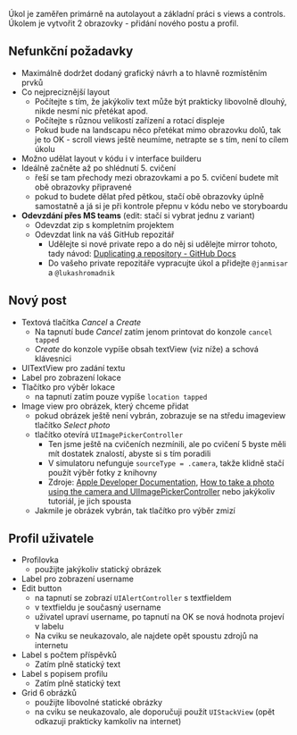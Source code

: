 Úkol je zaměřen primárně na autolayout a základní práci s views a controls. Úkolem je vytvořit 2 obrazovky - přidání nového postu a profil.

## Nefunkční požadavky
- Maximálně dodržet dodaný grafický návrh a to hlavně rozmístěním prvků
- Co nejpreciznější layout
    - Počítejte s tím, že jakýkoliv text může být prakticky libovolně dlouhý, nikde nesmí nic přetékat apod.
    - Počítejte s různou velikostí zařízení a rotací displeje
    - Pokud bude na landscapu něco přetékat mimo obrazovku dolů, tak je to OK - scroll views ještě neumíme, netrapte se s tím, není to cílem úkolu
- Možno udělat layout v kódu i v interface builderu
- Ideálně začněte až po shlédnutí 5. cvičení
    - řeší se tam přechody mezi obrazovkami a po 5. cvičení budete mít obě obrazovky připravené
    - pokud to budete dělat před pětkou, stačí obě obrazovky úplně samostatně a já si je při kontrole přepnu v kódu nebo ve storyboardu
- **Odevzdání přes MS teams** (edit: stačí si vybrat jednu z variant)
    - Odevzdat zip s kompletním projektem
    - Odevzdat link na váš GitHub repozitář
        - Udělejte si nové private repo a do něj si udělejte mirror tohoto, tady návod: [Duplicating a repository - GitHub Docs](https://docs.github.com/en/free-pro-team@latest/github/creating-cloning-and-archiving-repositories/duplicating-a-repository)
        - Do vašeho private repozitáře vypracujte úkol a přidejte `@janmisar` a `@lukashromadnik`

## Nový post
- Textová tlačítka *Cancel* a *Create*
    - Na tapnutí bude *Cancel* zatím jenom printovat do konzole `cancel tapped`
    - *Create* do konzole vypíše obsah textView (viz níže) a schová klávesnici
- UITextView pro zadání textu
- Label pro zobrazení lokace
- Tlačítko pro výběr lokace
    - na tapnutí zatím pouze vypíše `location tapped`
- Image view pro obrázek, který chceme přidat
    - pokud obrázek ještě není vybrán, zobrazuje se na středu imageview tlačítko *Select photo*
    - tlačítko otevírá `UIImagePickerController`
        - Ten jsme ještě na cvičeních nezmínili, ale po cvičení 5 byste měli mít dostatek znalostí, abyste si s tím poradili
        - V simulatoru nefunguje `sourceType = .camera`, takže klidně stačí použít výběr fotky z knihovny
        - Zdroje:  [Apple Developer Documentation](https://developer.apple.com/documentation/uikit/uiimagepickercontroller), [How to take a photo using the camera and UIImagePickerController](https://www.hackingwithswift.com/example-code/uikit/how-to-take-a-photo-using-the-camera-and-uiimagepickercontroller) nebo jakýkoliv tutoriál, je jich spousta
    - Jakmile je obrázek vybrán, tak tlačítko pro výběr zmizí

## Profil uživatele
- Profilovka
    - použijte jakýkoliv statický obrázek
- Label pro zobrazení username
- Edit button
    - na tapnutí se zobrazí `UIAlertController` s textfieldem
    - v textfieldu je současný username
    - uživatel upraví username, po tapnutí na OK se nová hodnota projeví v labelu
    - Na cviku se neukazovalo, ale najdete opět spoustu zdrojů na internetu
- Label s počtem příspěvků
    - Zatím plně statický text
- Label s popisem profilu
    - Zatím plně statický text
- Grid 6 obrázků
    - použijte libovolné statické obrázky
    - na cviku se neukazovalo, ale doporučuji použít `UIStackView` (opět odkazuji prakticky kamkoliv na internet)